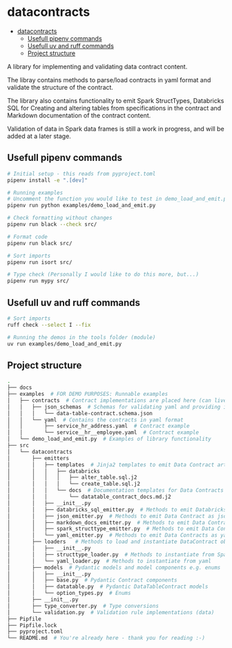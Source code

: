# datacontracts

- [datacontracts](#datacontracts)
  - [Usefull pipenv commands](#usefull-pipenv-commands)
  - [Usefull uv and ruff commands](#usefull-uv-and-ruff-commands)
  - [Project structure](#project-structure)

A library for implementing and validating data contract content.

The libray contains methods to parse/load contracts in yaml format and validate the structure of the contract.

The library also contains functionality to emit Spark StructTypes, Databricks SQL for Creating and altering tables from specifications in the contract and Markdown documentation of the contract content.

Validation of data in Spark data frames is still a work in progress, and will be added at a later stage.

## Usefull pipenv commands

``` bash
# Initial setup - this reads from pyproject.toml
pipenv install -e ".[dev]"

# Running examples
# Uncomment the function you would like to test in demo_load_and_emit.py
pipenv run python examples/demo_load_and_emit.py

# Check formatting without changes
pipenv run black --check src/

# Format code
pipenv run black src/

# Sort imports
pipenv run isort src/

# Type check (Personally I would like to do this more, but...)
pipenv run mypy src/
```

## Usefull uv and ruff commands

``` bash
# Sort imports
ruff check --select I --fix

# Running the demos in the tools folder (module)
uv run examples/demo_load_and_emit.py
```

## Project structure

``` bash
.
├── docs
├── examples  # FOR DEMO PURPOSES: Runnable examples
│   ├── contracts  # Contract implementations are placed here (can live elsewhere)
│   │   ├── json_schemas  # Schemas for validating yaml and providing intellisense
│   │   │   └── data-table-contract.schema.json
│   │   └── yaml  # Contains the contracts in yaml format
│   │       ├── service_hr_address.yaml  # Contract example
│   │       └── service__hr__employee.yaml  # Contract example
│   └── demo_load_and_emit.py  # Examples of library functionality
├── src
│   └── datacontracts
│       ├── emitters
│       │   ├── templates  # Jinja2 templates to emit Data Contract artifacts
│       │   │   ├── databricks
│       │   │   │   ├── alter_table.sql.j2
│       │   │   │   └── create_table.sql.j2
│       │   │   └── docs  # Documentation templates for Data Contracts
│       │   │       └── datatable_contract_docs.md.j2
│       │   ├── __init__.py
│       │   ├── databricks_sql_emitter.py  # Methods to emit Databricks SQL (Create/Modify) 
│       │   ├── json_emitter.py  # Methods to emit Data Contract as json and json Schema
│       │   ├── markdown_docs_emitter.py  # Methods to emit Data Contracts as markdown
│       │   ├── spark_structtype_emitter.py  # Methods to emit Data Contracts as Spark 
│       │   └── yaml_emitter.py  # Methods to emit Data Contracts as yaml
│       ├── loaders   # Methods to load and instantiate DataContract objects
│       │   ├── __init__.py
│       │   ├── structtype_loader.py  # Methods to instantiate from Spark StructType
│       │   └── yaml_loader.py  # Methods to instantiate from yaml
│       ├── models  # Pydantic models and model components e.g. enums
│       │   ├── __init__.py
│       │   ├── base.py  # Pydantic Contract components
│       │   ├── datatable.py  # Pydantic DataTableContract models
│       │   └── option_types.py  # Enums
│       ├── __init__.py
│       ├── type_converter.py  # Type conversions
│       └── validation.py  # Validation rule implementations (data)
├── Pipfile
├── Pipfile.lock
├── pyproject.toml
└── README.md  # You're already here - thank you for reading :-)
```
